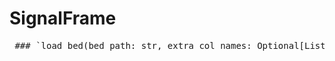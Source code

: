 # SignalFrame

<pre lang="markdown"> ### `load_bed(bed_path: str, extra_col_names: Optional[List[str]] = None)` **Description:** Loads a BED file into a `pandas.DataFrame` with standardized column names. Ensures the file contains at least 3 columns: chromosome (`chr`), start, and end. If additional columns are present, they are automatically named `col4`, `col5`, etc., unless custom names are provided via the `extra_col_names` parameter. **Parameters:** - `bed_path` (`str`): Path to the BED file. - `extra_col_names` (`Optional[List[str]]`): Optional list of names for any columns beyond the first three. Must match the number of extra columns if provided. **Returns:** - `pd.DataFrame`: A DataFrame with at least the columns `'chr'`, `'start'`, and `'end'`. Additional columns are either named `col4`, `col5`, etc., or assigned the names provided in `extra_col_names`. **Raises:** - `ValueError`: If the file has fewer than 3 columns. - `ValueError`: If the number of provided `extra_col_names` does not match the number of extra columns in the file. **Example:** ```python from signalframe import load_bed # Load BED file with default column naming bed_df = load_bed("regions.bed") print(bed_df.head()) # Load BED file with custom column names bed_df = load_bed("regions.bed", extra_col_names=["name", "score", "strand"]) print(bed_df.head()) ``` </pre>
